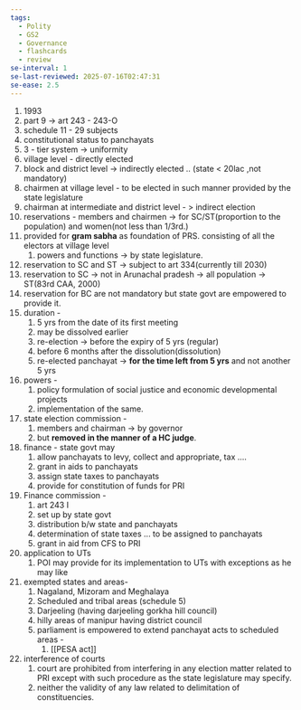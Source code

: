 ```yaml
---
tags:
  - Polity
  - GS2
  - Governance
  - flashcards
  - review
se-interval: 1
se-last-reviewed: 2025-07-16T02:47:31
se-ease: 2.5
---
```

1. 1993
2. part 9 -> art 243 - 243-O
3. schedule 11 - 29 subjects
4. constitutional status to panchayats
5. 3 - tier system -> uniformity
6. village level - directly elected 
7. block and district level -> indirectly elected .. (state < 20lac ,not mandatory)
8. chairmen at village level - to be elected in such manner provided by the state legislature
9. chairman at intermediate and district level - > indirect election
10. reservations - members and chairmen -> for SC/ST(proportion to the population) and women(not less than 1/3rd.)
11. provided for **gram sabha** as foundation of PRS. consisting of all the electors at village level
	1. powers and functions  -> by state legislature.
12. reservation to SC and ST -> subject to art 334(currently till 2030)
13. reservation to SC -> not in Arunachal pradesh -> all population -> ST(83rd CAA, 2000)
14. reservation for BC are not mandatory but state govt are empowered to provide it.
15. duration -
	1. 5 yrs from the date of its first meeting
	2. may be dissolved earlier
	3. re-election -> before the expiry of 5 yrs (regular)
	4. before 6 months after the dissolution(dissolution)
	5. re-elected panchayat -> **for the time left from 5 yrs** and not another 5 yrs
16. powers - 
	1. policy formulation of social justice and economic developmental projects
	2. implementation of the same.
17. state election commission -
	1.  members and chairman -> by governor 
	2. but **removed in the manner of a HC judge**.
18. finance - state govt may
	1. allow panchayats to levy, collect and appropriate, tax ....
	2. grant in aids to panchayats
	3. assign state taxes to panchayats
	4. provide for constitution of funds for PRI
19. Finance commission - 
	1. art 243 I
	2. set up by state govt
	3. distribution b/w state and panchayats
	4. determination of state taxes ... to be assigned to panchayats
	5. grant in aid from CFS to PRI
20. application to UTs
	1. POI may provide for its implementation to UTs with exceptions as he may like
21. exempted states  and areas- 
	1. Nagaland, Mizoram and Meghalaya
	2. Scheduled and tribal areas (schedule 5)
	3. Darjeeling (having darjeeling gorkha hill council)
	4. hilly areas of manipur having district council
	5. parliament is empowered to extend panchayat acts to scheduled areas - 
		1. [[PESA act]]
22. interference of courts
	1. court are prohibited from interfering in any election matter related to PRI except with such procedure as the state legislature may specify.
	2. neither the validity of any law related to delimitation of constituencies.